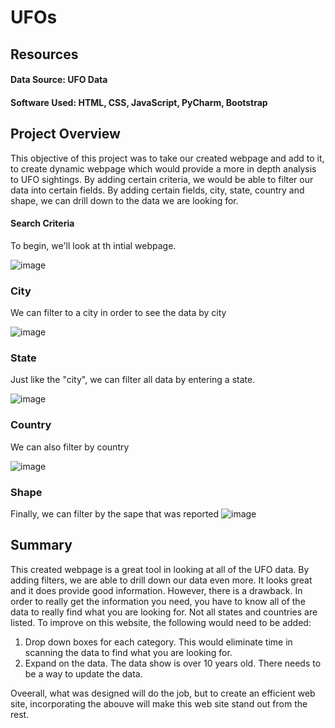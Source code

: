 # UFOs

## Resources
#### Data Source: UFO Data 
#### Software Used: HTML, CSS,  JavaScript, PyCharm, Bootstrap

## Project Overview
This objective of this project was to take our created webpage and add to it, to create dynamic webpage which would provide a more in depth analysis to UFO sightings.  By adding certain criteria, we would be able to filter our data into certain fields. By adding certain fields, city, state, country and shape, we can drill down to the data we are looking for.
#### Search Criteria
To begin, we'll look at th intial webpage. 

![image](https://user-images.githubusercontent.com/94253815/153730372-b0b2bd4d-c45a-4c25-bb13-2c2f4763467a.png)

### City
We can filter to a city in order to see the data by city

![image](https://user-images.githubusercontent.com/94253815/153730517-0546f407-f2e6-480b-8186-a6d89dd1c5e1.png)


### State
Just like the "city", we can filter all data by entering a state.

![image](https://user-images.githubusercontent.com/94253815/153730568-7cfa1b45-8dae-49b3-8d85-5ef5da94c4e8.png)


### Country
We can also filter by country

![image](https://user-images.githubusercontent.com/94253815/153730584-ee8c1535-cd5e-4926-8545-1578dee647b5.png)


### Shape
Finally, we can filter by the sape that was reported
![image](https://user-images.githubusercontent.com/94253815/153730603-628ed944-017e-4bfb-9b63-b1ea903d3a97.png)



## Summary
  This created webpage is a great tool in looking at all of the UFO data.  By adding filters, we are able to drill down our data even more.  It looks great and it does provide good information.  However, there is a drawback.  In order to really get the information you need, you have to know all of the data to really find what you are looking for.  Not all states and countries are listed. To improve on this website, the following would need to be added:
  1. Drop down boxes for each category.  This would eliminate time in scanning the data to find what you are looking for.
  2. Expand on the data.  The data show is over 10 years old.  There needs to be a way to update the data.  
  
  Oveerall, what was designed will do the job, but to create an efficient web site, incorporating the abouve will make this web site stand out from the rest.
